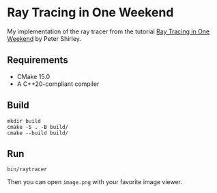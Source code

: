 # Ray Tracing in One Weekend

My implementation of the ray tracer from the tutorial [Ray Tracing in One Weekend](https://raytracing.github.io/books/RayTracingInOneWeekend.html) by Peter Shirley.


## Requirements
- CMake 15.0
- A C++20-compliant compiler

## Build
```console
mkdir build
cmake -S . -B build/
cmake --build build/
```

## Run
```console
bin/raytracer
```
Then you can open `image.png` with your favorite image viewer.
